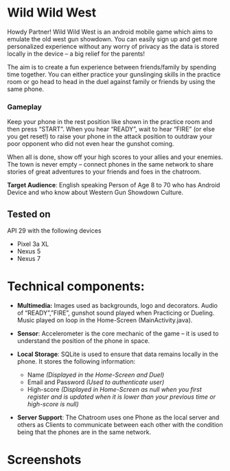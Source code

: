 # Wild Wild West
Howdy Partner! Wild Wild West is an android mobile game which aims to emulate the old west gun showdown. You can easily sign up and get more personalized experience without any worry of privacy as the data is stored locally in the device – a big relief for the parents! 

The aim is to create a fun experience between friends/family by spending time together. You can either practice your gunslinging skills in the practice room or go head to head in the duel against family or friends by using the same phone.

### Gameplay
Keep your phone in the rest position like shown in the practice room and then press “START”. When you hear “READY”, wait to hear “FIRE” (or else you get reset!) to raise your phone in the attack position to outdraw your poor opponent who did not even hear the gunshot coming. 

When all is done, show off your high scores to your allies and your enemies. The town is never empty – connect phones in the same 
network to share stories of great adventures to your friends and foes in the chatroom.

**Target Audience**: English speaking Person of Age 8 to 70 who has Android Device and who know about Western Gun Showdown Culture.

## Tested on
API 29 with the following devices
* Pixel 3a XL
* Nexus 5
* Nexus 7

# Technical components:
* **Multimedia:** Images used as backgrounds, logo and decorators. Audio of “READY”,”FIRE”, gunshot sound played when Practicing or Dueling. Music played on loop in the Home-Screen (MainActivity.java).

* **Sensor**: Accelerometer is the core mechanic of the game – it is used to understand the position of the phone in space.

* **Local Storage**: SQLite is used to ensure that data remains locally in the phone. It stores the following information:
  * Name *(Displayed in the Home-Screen and Duel)*
  * Email and Password *(Used to authenticate user)*
  * High-score *(Displayed in Home-Screen as null when you first register and is updated when it is lower than your previous time or high-score is null)*
  
* **Server Support**: The Chatroom uses one Phone as the local server and others as Clients to communicate between each other with the condition being that the phones are in the same network.

# Screenshots
